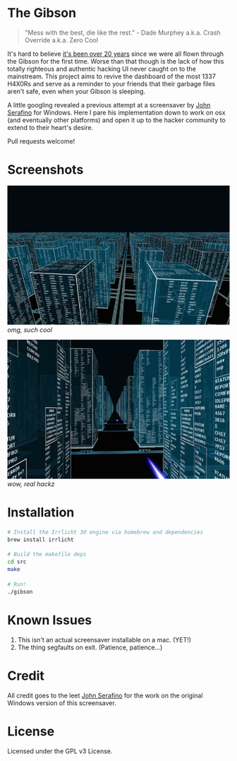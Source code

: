 # The Gibson

> "Mess with the best, die like the rest." - Dade Murphey a.k.a. Crash
> Override a.k.a. Zero Cool

It's hard to believe [it's been over 20 years](http://passcode.csmonitor.com/hackers)
since we were all flown through the Gibson for the first time. Worse
than that though is the lack of how this totally righteous and authentic
hacking UI never caught on to the mainstream. This project aims to
revive the dashboard of the most 1337 H4X0Rs and serve as a reminder to
your friends that their garbage files aren't safe, even when your Gibson
is sleeping.

A little googling revealed a previous attempt at a screensaver by
[John Serafino](https://sites.google.com/site/lazerbladegames/the-gibson)
for Windows. Here I pare his implementation down to work on osx (and
eventually other platforms) and open it up to the hacker community to
extend to their heart's desire.

Pull requests welcome!

# Screenshots

![overhead](media/screenshot1.png)
*omg, such cool*

![low_shot](media/screenshot2.png)
*wow, real hackz*


# Installation

```bash
# Install the Irrlicht 3d engine via homebrew and dependencies
brew install irrlicht

# Build the makefile deps
cd src
make

# Run!
./gibson
```

# Known Issues

1. This isn't an actual screensaver installable on a mac. (YET!)
2. The thing segfaults on exit. (Patience, patience...)


# Credit

All credit goes to the leet [John Serafino](https://sites.google.com/site/lazerbladegames/the-gibson)
for the work on the original Windows version of this screensaver. 


# License

Licensed under the GPL v3 License.
